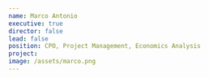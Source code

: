```yaml
---
name: Marco Antonio
executive: true
director: false
lead: false
position: CPO, Project Management, Economics Analysis
project:  
image: /assets/marco.png
---
```

